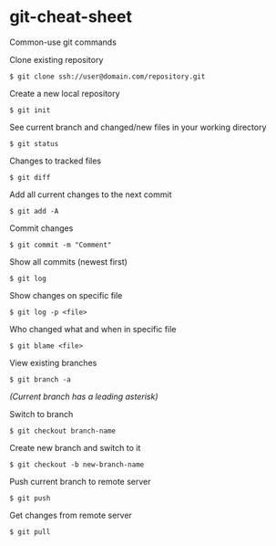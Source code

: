 # git-cheat-sheet
Common-use git commands

Clone existing repository
```
$ git clone ssh://user@domain.com/repository.git
```

Create a new local repository
```
$ git init
```

See current branch and changed/new files in your working directory
```
$ git status
```

Changes to tracked files
```
$ git diff
```

Add all current changes to the next commit
```
$ git add -A
```

Commit changes 
```
$ git commit -m "Comment"
```

Show all commits (newest first)
```
$ git log
```

Show changes on specific file
```
$ git log -p <file>
```
	
Who changed what and when in specific file
```
$ git blame <file>
```

View existing branches
```
$ git branch -a
```
*(Current branch has a leading asterisk)*
	
Switch to branch
```
$ git checkout branch-name
```

Create new branch and switch to it
```
$ git checkout -b new-branch-name
```

Push current branch to remote server 
```
$ git push 
```

Get changes from remote server
```
$ git pull
```


